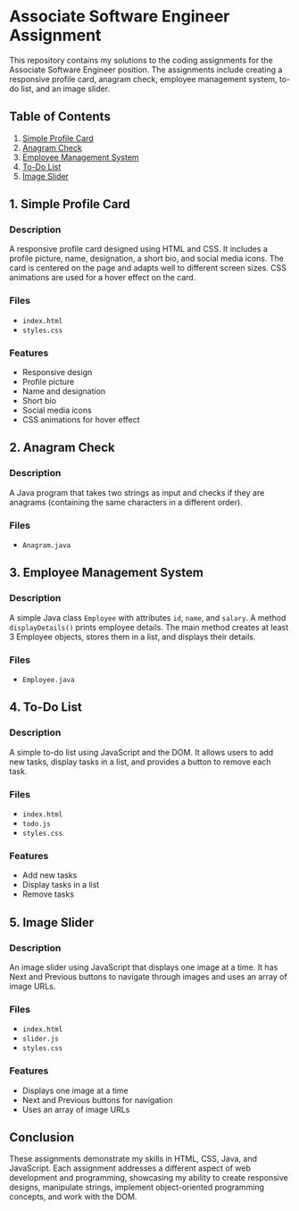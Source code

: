 # Associate Software Engineer Assignment

This repository contains my solutions to the coding assignments for the Associate Software Engineer position. The assignments include creating a responsive profile card, anagram check, employee management system, to-do list, and an image slider.

## Table of Contents

1. [Simple Profile Card](#1-simple-profile-card)
2. [Anagram Check](#2-anagram-check)
3. [Employee Management System](#3-employee-management-system)
4. [To-Do List](#4-to-do-list)
5. [Image Slider](#5-image-slider)

## 1. Simple Profile Card

### Description
A responsive profile card designed using HTML and CSS. It includes a profile picture, name, designation, a short bio, and social media icons. The card is centered on the page and adapts well to different screen sizes. CSS animations are used for a hover effect on the card.

### Files
- `index.html`
- `styles.css`

### Features
- Responsive design
- Profile picture
- Name and designation
- Short bio
- Social media icons
- CSS animations for hover effect


## 2. Anagram Check

### Description
A Java program that takes two strings as input and checks if they are anagrams (containing the same characters in a different order).

### Files
- `Anagram.java`

## 3. Employee Management System

### Description
A simple Java class `Employee` with attributes `id`, `name`, and `salary`. A method `displayDetails()` prints employee details. The main method creates at least 3 Employee objects, stores them in a list, and displays their details.

### Files
- `Employee.java`

## 4. To-Do List

### Description
A simple to-do list using JavaScript and the DOM. It allows users to add new tasks, display tasks in a list, and provides a button to remove each task.

### Files
- `index.html`
- `todo.js`
- `styles.css`

### Features
- Add new tasks
- Display tasks in a list
- Remove tasks


## 5. Image Slider

### Description
An image slider using JavaScript that displays one image at a time. It has Next and Previous buttons to navigate through images and uses an array of image URLs.

### Files
- `index.html`
- `slider.js`
- `styles.css`

### Features
- Displays one image at a time
- Next and Previous buttons for navigation
- Uses an array of image URLs


## Conclusion

These assignments demonstrate my skills in HTML, CSS, Java, and JavaScript. Each assignment addresses a different aspect of web development and programming, showcasing my ability to create responsive designs, manipulate strings, implement object-oriented programming concepts, and work with the DOM.

